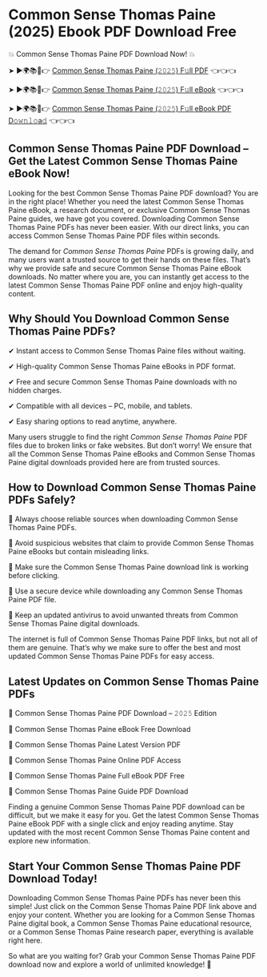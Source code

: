 # Common Sense Thomas Paine (2025) Ebook PDF Download Free

💥 Common Sense Thomas Paine PDF Download Now! 💥

➤ ►🌍📚📱👉 [Common Sense Thomas Paine (𝟸𝟶𝟸𝟻) F𝚞ll PDF](https://getpdf.xyz/common-sense-thomas-paine) 👈👈👈


➤ ►🌍📚📱👉 [Common Sense Thomas Paine (𝟸𝟶𝟸𝟻) F𝚞ll eBook](https://getpdf.xyz/common-sense-thomas-paine) 👈👈👈


➤ ►🌍📚📱👉 [Common Sense Thomas Paine (𝟸𝟶𝟸𝟻) F𝚞ll eBook PDF D𝚘𝚠𝚗𝚕𝚘a𝚍](https://getpdf.xyz/common-sense-thomas-paine) 👈👈👈


## Common Sense Thomas Paine PDF Download – Get the Latest Common Sense Thomas Paine eBook Now!

Looking for the best Common Sense Thomas Paine PDF download? You are in the right place! Whether you need the latest Common Sense Thomas Paine eBook, a research document, or exclusive Common Sense Thomas Paine guides, we have got you covered. Downloading Common Sense Thomas Paine PDFs has never been easier. With our direct links, you can access Common Sense Thomas Paine PDF files within seconds.

The demand for *Common Sense Thomas Paine* PDFs is growing daily, and many users want a trusted source to get their hands on these files. That’s why we provide safe and secure Common Sense Thomas Paine eBook downloads. No matter where you are, you can instantly get access to the latest Common Sense Thomas Paine PDF online and enjoy high-quality content.

## Why Should You Download Common Sense Thomas Paine PDFs?

✔ Instant access to Common Sense Thomas Paine files without waiting.

✔ High-quality Common Sense Thomas Paine eBooks in PDF format.

✔ Free and secure Common Sense Thomas Paine downloads with no hidden charges.

✔ Compatible with all devices – PC, mobile, and tablets.

✔ Easy sharing options to read anytime, anywhere.

Many users struggle to find the right *Common Sense Thomas Paine* PDF files due to broken links or fake websites. But don’t worry! We ensure that all the Common Sense Thomas Paine eBooks and Common Sense Thomas Paine digital downloads provided here are from trusted sources.

## How to Download Common Sense Thomas Paine PDFs Safely?

📌 Always choose reliable sources when downloading Common Sense Thomas Paine PDFs.

📌 Avoid suspicious websites that claim to provide Common Sense Thomas Paine eBooks but contain misleading links.

📌 Make sure the Common Sense Thomas Paine download link is working before clicking.

📌 Use a secure device while downloading any Common Sense Thomas Paine PDF file.

📌 Keep an updated antivirus to avoid unwanted threats from Common Sense Thomas Paine digital downloads.

The internet is full of Common Sense Thomas Paine PDF links, but not all of them are genuine. That’s why we make sure to offer the best and most updated Common Sense Thomas Paine PDFs for easy access.

## Latest Updates on Common Sense Thomas Paine PDFs

🔹 Common Sense Thomas Paine PDF Download – 𝟸𝟶𝟸𝟻 Edition

🔹 Common Sense Thomas Paine eBook Free Download

🔹 Common Sense Thomas Paine Latest Version PDF

🔹 Common Sense Thomas Paine Online PDF Access

🔹 Common Sense Thomas Paine Full eBook PDF Free

🔹 Common Sense Thomas Paine Guide PDF Download

Finding a genuine Common Sense Thomas Paine PDF download can be difficult, but we make it easy for you. Get the latest Common Sense Thomas Paine eBook PDF with a single click and enjoy reading anytime. Stay updated with the most recent Common Sense Thomas Paine content and explore new information.

## Start Your Common Sense Thomas Paine PDF Download Today!

Downloading Common Sense Thomas Paine PDFs has never been this simple! Just click on the Common Sense Thomas Paine PDF link above and enjoy your content. Whether you are looking for a Common Sense Thomas Paine digital book, a Common Sense Thomas Paine educational resource, or a Common Sense Thomas Paine research paper, everything is available right here.

So what are you waiting for? Grab your Common Sense Thomas Paine PDF download now and explore a world of unlimited knowledge! 🚀